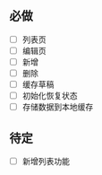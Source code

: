 ## 必做
* [ ] 列表页
* [ ] 编辑页
* [ ] 新增
* [ ] 删除
* [ ] 缓存草稿
* [ ] 初始化恢复状态
* [ ] 存储数据到本地缓存

## 待定
* [ ] 新增列表功能
